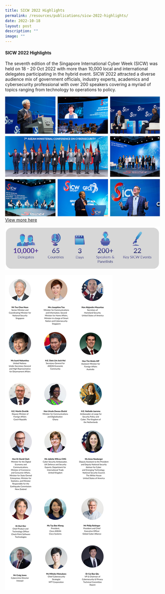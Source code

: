 ```yaml
---
title: SICW 2022 Highlights
permalink: /resources/publications/sicw-2022-highlights/
date: 2022-10-18
layout: post
description: ""
image: ""
---
```

#### **SICW 2022 Highlights**

The seventh edition of the Singapore International Cyber Week (SICW) was held on 18 - 20 Oct 2022 with more than 10,000 local and international delegates participating in the hybrid event. SICW 2022 attracted a diverse audience mix of government officials, industry experts, academics and cybersecurity professional with over 200 speakers covering a myriad of topics ranging from technology to operations to policy.

![](/images/Resources%20sicw%202022/finalised-collage-002.png)
[View more here](https://photos.google.com/share/AF1QipPzfZLQySSM4L-kIHudHyleeUu_-mkCGU7eD-BIjZUg2Asc316hxW7QxuVJUJYA0w?key=WFB1NWhxSURHYkNwYnJJOTdXTnFLRjNqX3JIdkFR)

![](/images/Resources%20sicw%202022/highlightsstatsoverview.jpg)

![](/images/Resources%20sicw%202022/sicw-2022-highlights-final-b.png)